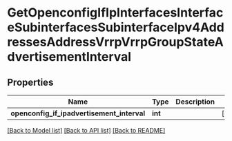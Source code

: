 # GetOpenconfigIfIpInterfacesInterfaceSubinterfacesSubinterfaceIpv4AddressesAddressVrrpVrrpGroupStateAdvertisementInterval

## Properties
Name | Type | Description | Notes
------------ | ------------- | ------------- | -------------
**openconfig_if_ipadvertisement_interval** | **int** |  | [optional] 

[[Back to Model list]](../README.md#documentation-for-models) [[Back to API list]](../README.md#documentation-for-api-endpoints) [[Back to README]](../README.md)


